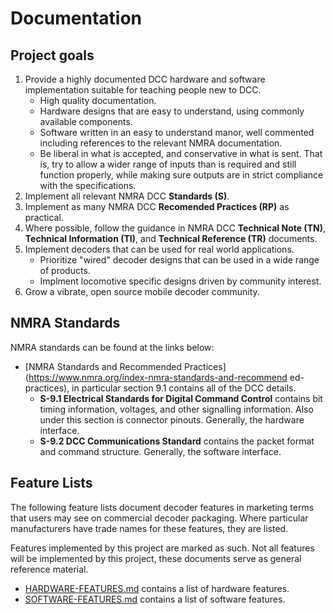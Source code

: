 # Documentation

## Project goals

1. Provide a highly documented DCC hardware and software implementation
   suitable for teaching people new to DCC.
   - High quality documentation.
   - Hardware designs that are easy to understand, using commonly available
     components.
   - Software written in an easy to understand manor, well commented including
     references to the relevant NMRA documentation.
   - Be liberal in what is accepted, and conservative in what is sent.  That is,
     try to allow a wider range of inputs than is required and still function
     properly, while making sure outputs are in strict compliance with the 
     specifications.
1. Implement all relevant NMRA DCC __Standards (S)__.
1. Implement as many NMRA DCC __Recomended Practices (RP)__ as practical.
1. Where possible, follow the guidance in NMRA DCC __Technical Note (TN)__,  
   __Technical Information (TI)__, and __Technical Reference (TR)__ documents.
1. Implement decoders that can be used for real world applications.
   - Prioritize "wired" decoder designs that can be used in a wide range of 
     products.
   - Implment locomotive specific designs driven by community interest.
1. Grow a vibrate, open source mobile decoder community.

## NMRA Standards

NMRA standards can be found at the links below:

* [NMRA Standards and Recommended Practices](https://www.nmra.org/index-nmra-standards-and-recommend
ed-practices), in particular section 9.1 contains all of the DCC details.
  * **S-9.1 Electrical Standards for Digital Command Control**
    contains bit timing information, voltages, and other signalling information.
    Also under this section is connector pinouts.  Generally, the hardware interface.
  * **S-9.2 DCC Communications Standard** contains the packet format and command structure.
    Generally, the software interface.

## Feature Lists

The following feature lists document decoder features in marketing terms that
users may see on commercial decoder packaging.  Where particular manufacturers
have trade names for these features, they are listed.

Features implemented by this project are marked as such.  Not all features will
be implemented by this project, these documents serve as general reference material.

* [HARDWARE-FEATURES.md](HARDWARE-FEATURES.md) contains a list of hardware features.
* [SOFTWARE-FEATURES.md](SOFTWARE-FEATURES.md) contains a list of software features.

